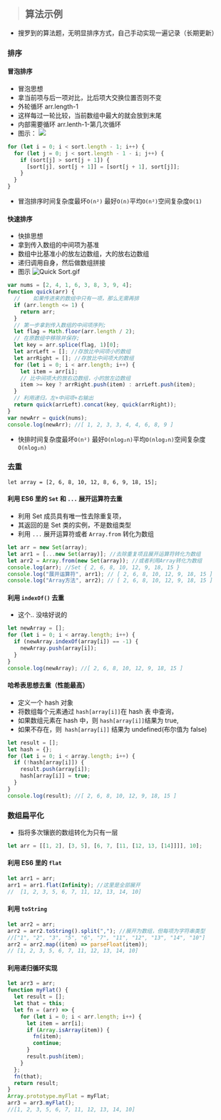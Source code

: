 > ## 算法示例

- 搜罗到的算法题，无明显排序方式，自己手动实现一遍记录（长期更新）

### 排序

#### 冒泡排序

- 冒泡思想
- 拿当前项与后一项对比，比后项大交换位置否则不变
- 外轮循环 arr.length-1
- 这样每过一轮比较，当前数组中最大的就会放到末尾
- 内部需要循环 arr.lenth-1-第几次循环
- 图示：
  ![](https://p6-juejin.byteimg.com/tos-cn-i-k3u1fbpfcp/16f09d8a2ce54a94a50b8bc829b751b7~tplv-k3u1fbpfcp-watermark.image)

```javascript
for (let i = 0; i < sort.length - 1; i++) {
  for (let j = 0; j < sort.length - 1 - i; j++) {
    if (sort[j] > sort[j + 1]) {
      [sort[j], sort[j + 1]] = [sort[j + 1], sort[j]];
    }
  }
}
```

- 冒泡排序时间复杂度最坏`O(n²)` 最好`O(n)`平均`O(n²)`空间复杂度`O(1)`

#### 快速排序

- 快排思想
- 拿到传入数组的中间项为基准
- 数组中比基准小的放左边数组，大的放右边数组
- 递归调用自身，然后做数组拼接
- 图示
  ![Quick Sort.gif](https://p3-juejin.byteimg.com/tos-cn-i-k3u1fbpfcp/ae77a03145b041388b19dc9698cb2086~tplv-k3u1fbpfcp-watermark.image)

```javascript
var nums = [2, 4, 1, 6, 3, 8, 3, 9, 4];
function quick(arr) {
  //    如果传进来的数组中只有一项，那么无需再排
  if (arr.length <= 1) {
    return arr;
  }
  // 第一步拿到传入数组的中间项序列;
  let flag = Math.floor(arr.length / 2);
  // 在原数组中移除并保存;
  let key = arr.splice(flag, 1)[0];
  let arrLeft = []; //存放比中间项小的数组
  let arrRight = []; //存放比中间项大的数组
  for (let i = 0; i < arr.length; i++) {
    let item = arr[i];
    // 比中间项大的放右边数组，小的放左边数组
    item >= key ? arrRight.push(item) : arrLeft.push(item);
  }
  // 利用递归，左+中间项+右输出
  return quick(arrLeft).concat(key, quick(arrRight));
}
var newArr = quick(nums);
console.log(newArr); //[ 1, 2, 3, 3, 4, 4, 6, 8, 9 ]
```

- 快排时间复杂度最坏`O(n²)` 最好`O(nlog₂n)`平均`O(nlog₂n)`空间复杂度`O(nlog₂n)`

### 去重

```JS
let array = [2, 6, 8, 10, 12, 8, 6, 9, 18, 15];
```

#### 利用 ES6 里的 `Set` 和 `...` 展开运算符去重

- 利用 Set 成员具有唯一性去除重复项，
- 其返回的是 Set 类的实例，不是数组类型
- 利用 `...` 展开运算符或者 `Array.from` 转化为数组

```javascript
let arr = new Set(array);
let arr1 = [...new Set(array)]; //去除重复项且展开运算符转化为数组
let arr2 = Array.from(new Set(array)); //或者利用Array转化为数组
console.log(arr); //Set { 2, 6, 8, 10, 12, 9, 18, 15 }
console.log("展开运算符", arr1); // [ 2, 6, 8, 10, 12, 9, 18, 15 ]
console.log("Array方法", arr2); // [ 2, 6, 8, 10, 12, 9, 18, 15 ]
```

#### 利用 `indexOf()` 去重

- 这个.. 没啥好说的

```javascript
let newArray = [];
for (let i = 0; i < array.length; i++) {
  if (newArray.indexOf(array[i]) == -1) {
    newArray.push(array[i]);
  }
}
console.log(newArray); //[ 2, 6, 8, 10, 12, 9, 18, 15 ]
```

#### 哈希表思想去重（性能最高）

- 定义一个 hash 对象
- 将数组每个元素通过 `hash[array[i]]`在 hash 表 中查询，
- 如果数组元素在 hash 中，则 `hash[array[i]]`结果为 true,
- 如果不存在，则` hash[array[i]]` 结果为 undefined(布尔值为 false)

```javascript
let result = [];
let hash = {};
for (let i = 0; i < array.length; i++) {
  if (!hash[array[i]]) {
    result.push(array[i]);
    hash[array[i]] = true;
  }
}
console.log(result); //[ 2, 6, 8, 10, 12, 9, 18, 15 ]
```

### 数组扁平化

- 指将多次镶嵌的数组转化为只有一层

```js
let arr = [[1, 2], [3, 5], [6, 7, [11, [12, 13, [14]]]], 10];
```

#### 利用 ES6 里的 `flat`

```javascript
let arr1 = arr;
arr1 = arr1.flat(Infinity); //这里是全部展开
//  [1, 2, 3, 5, 6, 7, 11, 12, 13, 14, 10]
```

#### 利用 `toString`

```javascript
let arr2 = arr;
arr2 = arr2.toString().split(","); //展开为数组，但每项为字符串类型
//["1", "2", "3", "5", "6", "7", "11", "12", "13", "14", "10"]
arr2 = arr2.map((item) => parseFloat(item));
// [1, 2, 3, 5, 6, 7, 11, 12, 13, 14, 10]
```

#### 利用递归循环实现

```javascript
let arr3 = arr;
function myFlat() {
  let result = [];
  let that = this;
  let fn = (arr) => {
    for (let i = 0; i < arr.length; i++) {
      let item = arr[i];
      if (Array.isArray(item)) {
        fn(item);
        continue;
      }
      result.push(item);
    }
  };
  fn(that);
  return result;
}
Array.prototype.myFlat = myFlat;
arr3 = arr3.myFlat();
//[1, 2, 3, 5, 6, 7, 11, 12, 13, 14, 10]
```

